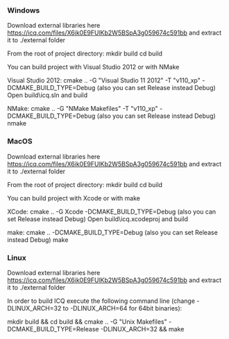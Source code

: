### Windows

Download external libraries here https://icq.com/files/X6ik0E9FUlKb2W5BSpA3g059674c591bb and extract it to ./external folder

From the root of project directory:
    mkdir build
    cd build

You can build project with Visual Studio 2012 or with NMake

Visual Studio 2012:
    cmake .. -G "Visual Studio 11 2012" -T "v110_xp" -DCMAKE_BUILD_TYPE=Debug (also you can set Release instead Debug)
    Open build\icq.sln and build

NMake:
    cmake .. -G "NMake Makefiles" -T "v110_xp" -DCMAKE_BUILD_TYPE=Debug (also you can set Release instead Debug)
    nmake


### MacOS

Download external libraries here https://icq.com/files/X6ik0E9FUlKb2W5BSpA3g059674c591bb and extract it to ./external folder

From the root of project directory:
    mkdir build
    cd build

You can build project with Xcode or with make

XCode:
    cmake .. -G Xcode -DCMAKE_BUILD_TYPE=Debug (also you can set Release instead Debug)
    Open build\icq.xcodeproj and build

make:
    cmake .. -DCMAKE_BUILD_TYPE=Debug (also you can set Release instead Debug)
    make


### Linux

Download external libraries here https://icq.com/files/X6ik0E9FUlKb2W5BSpA3g059674c591bb and extract it to ./external folder

In order to build ICQ execute the following command line (change -DLINUX_ARCH=32 to -DLINUX_ARCH=64 for 64bit binaries):

mkdir build && cd build && cmake .. -G "Unix Makefiles" -DCMAKE_BUILD_TYPE=Release -DLINUX_ARCH=32 && make
